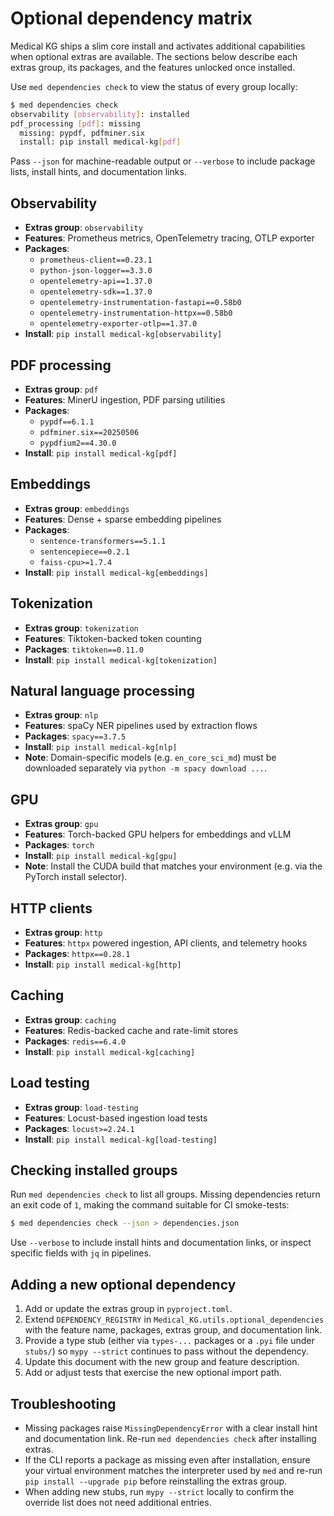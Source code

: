 # Optional dependency matrix

Medical KG ships a slim core install and activates additional capabilities when
optional extras are available. The sections below describe each extras group,
its packages, and the features unlocked once installed.

Use `med dependencies check` to view the status of every group locally:

```bash
$ med dependencies check
observability [observability]: installed
pdf_processing [pdf]: missing
  missing: pypdf, pdfminer.six
  install: pip install medical-kg[pdf]
```

Pass `--json` for machine-readable output or `--verbose` to include package
lists, install hints, and documentation links.

## Observability

- **Extras group**: `observability`
- **Features**: Prometheus metrics, OpenTelemetry tracing, OTLP exporter
- **Packages**:
  - `prometheus-client==0.23.1`
  - `python-json-logger==3.3.0`
  - `opentelemetry-api==1.37.0`
  - `opentelemetry-sdk==1.37.0`
  - `opentelemetry-instrumentation-fastapi==0.58b0`
  - `opentelemetry-instrumentation-httpx==0.58b0`
  - `opentelemetry-exporter-otlp==1.37.0`
- **Install**: `pip install medical-kg[observability]`

## PDF processing

- **Extras group**: `pdf`
- **Features**: MinerU ingestion, PDF parsing utilities
- **Packages**:
  - `pypdf==6.1.1`
  - `pdfminer.six==20250506`
  - `pypdfium2==4.30.0`
- **Install**: `pip install medical-kg[pdf]`

## Embeddings

- **Extras group**: `embeddings`
- **Features**: Dense + sparse embedding pipelines
- **Packages**:
  - `sentence-transformers==5.1.1`
  - `sentencepiece==0.2.1`
  - `faiss-cpu>=1.7.4`
- **Install**: `pip install medical-kg[embeddings]`

## Tokenization

- **Extras group**: `tokenization`
- **Features**: Tiktoken-backed token counting
- **Packages**: `tiktoken==0.11.0`
- **Install**: `pip install medical-kg[tokenization]`

## Natural language processing

- **Extras group**: `nlp`
- **Features**: spaCy NER pipelines used by extraction flows
- **Packages**: `spacy==3.7.5`
- **Install**: `pip install medical-kg[nlp]`
- **Note**: Domain-specific models (e.g. `en_core_sci_md`) must be downloaded
  separately via `python -m spacy download ...`.

## GPU

- **Extras group**: `gpu`
- **Features**: Torch-backed GPU helpers for embeddings and vLLM
- **Packages**: `torch`
- **Install**: `pip install medical-kg[gpu]`
- **Note**: Install the CUDA build that matches your environment (e.g. via the
  PyTorch install selector).

## HTTP clients

- **Extras group**: `http`
- **Features**: `httpx` powered ingestion, API clients, and telemetry hooks
- **Packages**: `httpx==0.28.1`
- **Install**: `pip install medical-kg[http]`

## Caching

- **Extras group**: `caching`
- **Features**: Redis-backed cache and rate-limit stores
- **Packages**: `redis==6.4.0`
- **Install**: `pip install medical-kg[caching]`

## Load testing

- **Extras group**: `load-testing`
- **Features**: Locust-based ingestion load tests
- **Packages**: `locust>=2.24.1`
- **Install**: `pip install medical-kg[load-testing]`

## Checking installed groups

Run `med dependencies check` to list all groups. Missing dependencies return an
exit code of `1`, making the command suitable for CI smoke-tests:

```bash
$ med dependencies check --json > dependencies.json
```

Use `--verbose` to include install hints and documentation links, or inspect
specific fields with `jq` in pipelines.

## Adding a new optional dependency

1. Add or update the extras group in `pyproject.toml`.
2. Extend `DEPENDENCY_REGISTRY` in `Medical_KG.utils.optional_dependencies` with
   the feature name, packages, extras group, and documentation link.
3. Provide a type stub (either via `types-...` packages or a `.pyi` file under
   `stubs/`) so `mypy --strict` continues to pass without the dependency.
4. Update this document with the new group and feature description.
5. Add or adjust tests that exercise the new optional import path.

## Troubleshooting

- Missing packages raise `MissingDependencyError` with a clear install hint and
  documentation link. Re-run `med dependencies check` after installing extras.
- If the CLI reports a package as missing even after installation, ensure your
  virtual environment matches the interpreter used by `med` and re-run
  `pip install --upgrade pip` before reinstalling the extras group.
- When adding new stubs, run `mypy --strict` locally to confirm the override
  list does not need additional entries.
